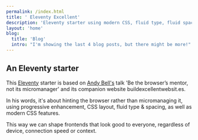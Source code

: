 ```yaml
---
permalink: /index.html
title: ' Eleventy Excellent'
description: 'Eleventy starter using modern CSS, fluid type, fluid spacing, flexible layout and progressive enhancement.'
layout: 'home'
blog:
  title: 'Blog'
  intro: "I'm showing the last 4 blog posts, but there might be more!"
---
```


## An Eleventy starter

This [Eleventy](https://www.11ty.dev/) starter is based on [Andy Bell's](https://andy-bell.co.uk/) talk 'Be the browser’s mentor, not its micromanager' and its companion website buildexcellentwebsit.es.

In his words, it's about hinting the browser rather than micromanaging it, using progressive enhancement, CSS layout, fluid type & spacing, as well as modern CSS features.

This way we can shape frontends that look good to everyone, regardless of device, connection speed or context.
